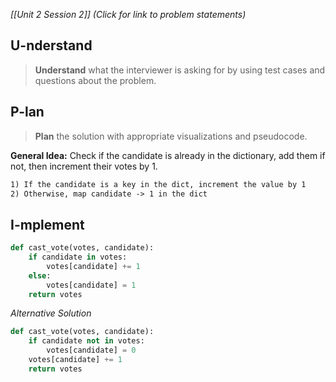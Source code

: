 *[[Unit 2 Session 2]] (Click for link to problem statements)*

## U-nderstand
 
> **Understand** what the interviewer is asking for by using test cases and questions about the problem.

## P-lan

> **Plan** the solution with appropriate visualizations and pseudocode.

**General Idea:** Check if the candidate is already in the dictionary, add them if not, then increment their votes by 1.

```markdown
1) If the candidate is a key in the dict, increment the value by 1
2) Otherwise, map candidate -> 1 in the dict
```

## I-mplement

```python
def cast_vote(votes, candidate):
    if candidate in votes:
        votes[candidate] += 1
    else:
        votes[candidate] = 1
    return votes
``` 

*Alternative Solution*

```python
def cast_vote(votes, candidate):
    if candidate not in votes:
        votes[candidate] = 0
    votes[candidate] += 1
    return votes
``` 